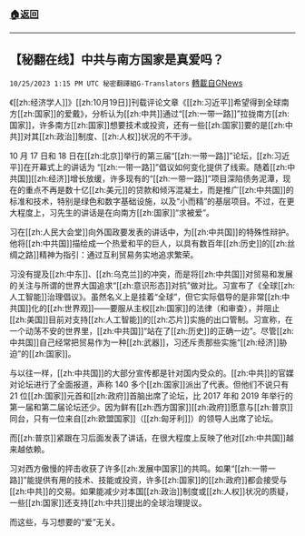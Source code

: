 ###  [:house:返回](README.md)
---


## 【秘翻在线】中共与南方国家是真爱吗？
`10/25/2023 1:15 PM UTC 秘密翻譯組G-Translators` [轉載自GNews](https://gnews.org/articles/1879271)

《[[zh:经济学人]]》[[zh:10月19日]]刊载评论文章《[[zh:习近平]]希望得到全球南方[[zh:国家]]的爱戴》，分析认为[[zh:中共]]通过“[[zh:一带一路]]”拉拢南方[[zh:国家]]，许多南方[[zh:国家]]想要技术或投资，还有一些[[zh:国家]]要的是[[zh:中共]]对其[[zh:政治]]制度、[[zh:人权]]状况的不干涉。

10 月 17 日和 18 日在[[zh:北京]]举行的第三届“[[zh:一带一路]]”论坛，[[zh:习近平]]在开幕式上的讲话为 “[[zh:一带一路]]”倡议如何变化提供了线索。随着[[zh:中共国]][[zh:经济]]增长放缓，许多现有的“[[zh:一带一路]]”项目深陷债务泥潭，现在的重点不再是数十亿[[zh:美元]]的贷款和倾泻混凝土，而是推广[[zh:中共国]]的标准和技术，特别是绿色和数字基础设施，以及“小而精”的基层项目。不过，在更大程度上，习先生的讲话是在向南方[[zh:国家]]“求被爱”。

习在[[zh:人民大会堂]]向外国政要发表的讲话中，为[[zh:中共国]]的特殊性辩护。他将[[zh:中共国]]描绘成一个热爱和平的巨人，以具有数百年[[zh:历史]]的[[zh:丝绸之路]]精神为指引：通过互利贸易务实地追求繁荣。

习没有提及[[zh:中东]]、[[zh:乌克兰]]的冲突，而是将[[zh:中共国]]对贸易和发展的关注与所谓的世界大国追求“[[zh:意识形态]]对抗”做对比。习宣布了《全球[[zh:人工智能]]治理倡议》。虽然名义上是挂着“全球”，但它实际倡导的是非常[[zh:中共国]]化的[[zh:世界观]]——要服从主权[[zh:国家]]的法律（和审查），并阻止[[zh:美国]]目前对支持[[zh:人工智能]]的[[zh:芯片]]实施的出口管制。习宣称，在一个动荡不安的世界里，[[zh:中共国]]“站在了[[zh:历史]]的正确一边”。尽管[[zh:中共国]]自己经常把贸易作为一种[[zh:武器]]，习还斥责那些实施“[[zh:经济]]胁迫”的[[zh:国家]]。

与以往一样，[[zh:中共国]]的大部分宣传都是针对国内受众的。[[zh:中共]]的官媒对论坛进行了全面报道，声称 140 多个[[zh:国家]]派出了代表。但他们不说只有 21 位[[zh:国家]]元首和[[zh:政府]]首脑出席了论坛，比 2017 年和 2019 年举行的第一届和第二届论坛还少。因为鲜有[[zh:西方国家]][[zh:政府]]愿意与[[zh:普京]]同台，只有一位来自[[zh:欧盟国家]]（[[zh:匈牙利]]）的领导人出席了论坛。

而[[zh:普京]]紧跟在习后面发表了讲话，在很大程度上反映了他对[[zh:中共国]]越来越依赖。

习对西方傲慢的抨击收获了许多[[zh:发展中国家]]的共鸣。如果“[[zh:一带一路]]”能提供有用的技术、技能或投资，许多[[zh:国家]]的[[zh:政府]]都会接受与[[zh:中共]]的交易。如果能减少对本国[[zh:政治]]制度或[[zh:人权]]状况的质疑，一些[[zh:国家]]还支持[[zh:中共]]提出的全球治理提议。

而这些，与习想要的“爱”无关。
